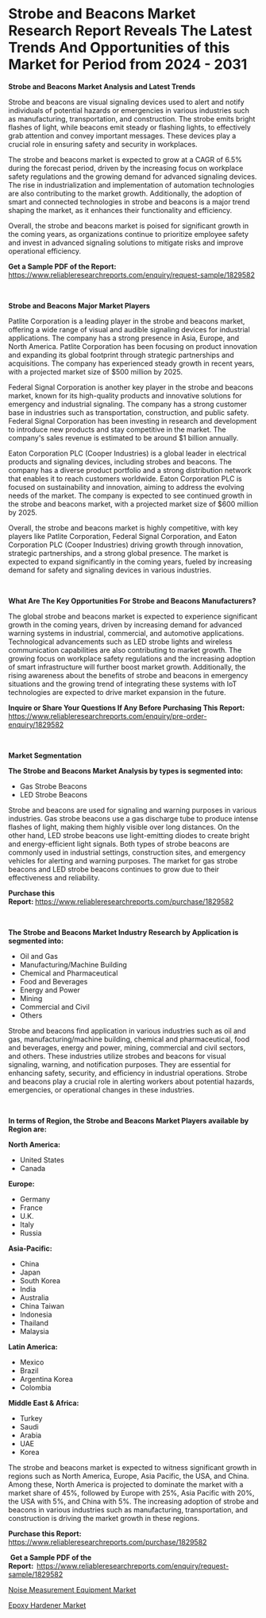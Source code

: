 <p><h1>Strobe and Beacons Market Research Report Reveals The Latest Trends And Opportunities of this Market for Period from 2024 - 2031</h1></p><p><strong>Strobe and Beacons Market Analysis and Latest Trends</strong></p>
<p><p>Strobe and beacons are visual signaling devices used to alert and notify individuals of potential hazards or emergencies in various industries such as manufacturing, transportation, and construction. The strobe emits bright flashes of light, while beacons emit steady or flashing lights, to effectively grab attention and convey important messages. These devices play a crucial role in ensuring safety and security in workplaces.</p><p>The strobe and beacons market is expected to grow at a CAGR of 6.5% during the forecast period, driven by the increasing focus on workplace safety regulations and the growing demand for advanced signaling devices. The rise in industrialization and implementation of automation technologies are also contributing to the market growth. Additionally, the adoption of smart and connected technologies in strobe and beacons is a major trend shaping the market, as it enhances their functionality and efficiency.</p><p>Overall, the strobe and beacons market is poised for significant growth in the coming years, as organizations continue to prioritize employee safety and invest in advanced signaling solutions to mitigate risks and improve operational efficiency.</p></p>
<p><strong>Get a Sample PDF of the Report:&nbsp;</strong> <a href="https://www.reliableresearchreports.com/enquiry/request-sample/1829582">https://www.reliableresearchreports.com/enquiry/request-sample/1829582</a></p>
<p>&nbsp;</p>
<p><strong>Strobe and Beacons Major Market Players</strong></p>
<p><p>Patlite Corporation is a leading player in the strobe and beacons market, offering a wide range of visual and audible signaling devices for industrial applications. The company has a strong presence in Asia, Europe, and North America. Patlite Corporation has been focusing on product innovation and expanding its global footprint through strategic partnerships and acquisitions. The company has experienced steady growth in recent years, with a projected market size of $500 million by 2025.</p><p>Federal Signal Corporation is another key player in the strobe and beacons market, known for its high-quality products and innovative solutions for emergency and industrial signaling. The company has a strong customer base in industries such as transportation, construction, and public safety. Federal Signal Corporation has been investing in research and development to introduce new products and stay competitive in the market. The company's sales revenue is estimated to be around $1 billion annually.</p><p>Eaton Corporation PLC (Cooper Industries) is a global leader in electrical products and signaling devices, including strobes and beacons. The company has a diverse product portfolio and a strong distribution network that enables it to reach customers worldwide. Eaton Corporation PLC is focused on sustainability and innovation, aiming to address the evolving needs of the market. The company is expected to see continued growth in the strobe and beacons market, with a projected market size of $600 million by 2025.</p><p>Overall, the strobe and beacons market is highly competitive, with key players like Patlite Corporation, Federal Signal Corporation, and Eaton Corporation PLC (Cooper Industries) driving growth through innovation, strategic partnerships, and a strong global presence. The market is expected to expand significantly in the coming years, fueled by increasing demand for safety and signaling devices in various industries.</p></p>
<p>&nbsp;</p>
<p><strong>What Are The Key Opportunities For Strobe and Beacons Manufacturers?</strong></p>
<p><p>The global strobe and beacons market is expected to experience significant growth in the coming years, driven by increasing demand for advanced warning systems in industrial, commercial, and automotive applications. Technological advancements such as LED strobe lights and wireless communication capabilities are also contributing to market growth. The growing focus on workplace safety regulations and the increasing adoption of smart infrastructure will further boost market growth. Additionally, the rising awareness about the benefits of strobe and beacons in emergency situations and the growing trend of integrating these systems with IoT technologies are expected to drive market expansion in the future.</p></p>
<p><strong>Inquire or Share Your Questions If Any Before Purchasing This Report:</strong> <a href="https://www.reliableresearchreports.com/enquiry/pre-order-enquiry/1829582">https://www.reliableresearchreports.com/enquiry/pre-order-enquiry/1829582</a></p>
<p>&nbsp;</p>
<p><strong>Market Segmentation</strong></p>
<p><strong>The Strobe and Beacons Market Analysis by types is segmented into:</strong></p>
<p><ul><li>Gas Strobe Beacons</li><li>LED Strobe Beacons</li></ul></p>
<p><p>Strobe and beacons are used for signaling and warning purposes in various industries. Gas strobe beacons use a gas discharge tube to produce intense flashes of light, making them highly visible over long distances. On the other hand, LED strobe beacons use light-emitting diodes to create bright and energy-efficient light signals. Both types of strobe beacons are commonly used in industrial settings, construction sites, and emergency vehicles for alerting and warning purposes. The market for gas strobe beacons and LED strobe beacons continues to grow due to their effectiveness and reliability.</p></p>
<p><strong>Purchase this Report:&nbsp;</strong><a href="https://www.reliableresearchreports.com/purchase/1829582">https://www.reliableresearchreports.com/purchase/1829582</a></p>
<p>&nbsp;</p>
<p><strong>The Strobe and Beacons Market Industry Research by Application is segmented into:</strong></p>
<p><ul><li>Oil and Gas</li><li>Manufacturing/Machine Building</li><li>Chemical and Pharmaceutical</li><li>Food and Beverages</li><li>Energy and Power</li><li>Mining</li><li>Commercial and Civil</li><li>Others</li></ul></p>
<p><p>Strobe and beacons find application in various industries such as oil and gas, manufacturing/machine building, chemical and pharmaceutical, food and beverages, energy and power, mining, commercial and civil sectors, and others. These industries utilize strobes and beacons for visual signaling, warning, and notification purposes. They are essential for enhancing safety, security, and efficiency in industrial operations. Strobe and beacons play a crucial role in alerting workers about potential hazards, emergencies, or operational changes in these industries.</p></p>
<p>&nbsp;</p>
<p><strong>In terms of Region, the Strobe and Beacons Market Players available by Region are:</strong></p>
<p>
    <p> <strong> North America: </strong>
        <ul>
            <li>United States</li>
            <li>Canada</li>
        </ul>
        </p> 
    <p> <strong> Europe: </strong>
        <ul>
            <li>Germany</li>
            <li>France</li>
            <li>U.K.</li>
            <li>Italy</li>
            <li>Russia</li>
        </ul>
        </p> 
    <p> <strong> Asia-Pacific: </strong>
        <ul>
            <li>China</li>
            <li>Japan</li>
            <li>South Korea</li>
            <li>India</li>
            <li>Australia</li>
            <li>China Taiwan</li>
            <li>Indonesia</li>
            <li>Thailand</li>
            <li>Malaysia</li>
        </ul>
        </p> 
    <p> <strong> Latin America: </strong>
        <ul>
            <li>Mexico</li>
            <li>Brazil</li>
            <li>Argentina Korea</li>
            <li>Colombia</li>
        </ul>
        </p> 
    <p> <strong> Middle East & Africa: </strong>
        <ul>
            <li>Turkey</li>
            <li>Saudi</li>
            <li>Arabia</li>
            <li>UAE</li>
            <li>Korea</li>
        </ul>
    </p>
    </p>
<p><p>The strobe and beacons market is expected to witness significant growth in regions such as North America, Europe, Asia Pacific, the USA, and China. Among these, North America is projected to dominate the market with a market share of 45%, followed by Europe with 25%, Asia Pacific with 20%, the USA with 5%, and China with 5%. The increasing adoption of strobe and beacons in various industries such as manufacturing, transportation, and construction is driving the market growth in these regions.</p></p>
<p><strong>Purchase this Report: </strong><a href="https://www.reliableresearchreports.com/purchase/1829582">https://www.reliableresearchreports.com/purchase/1829582</a></p>
<p>&nbsp;<strong>Get a Sample PDF of the Report:&nbsp;&nbsp;</strong><a href="https://www.reliableresearchreports.com/enquiry/request-sample/1829582">https://www.reliableresearchreports.com/enquiry/request-sample/1829582</a></p>
<p><strong></strong></p>
<p><p><a href="https://view.publitas.com/reportprime-1/noise-measurement-equipment-market-research-report-forecasted-for-period-from-2024-2031-by-market-type-market-application-and-region/">Noise Measurement Equipment Market</a></p><p><a href="https://spotless-saver-8fd.notion.site/Epoxy-Hardener-Market-Challenges-Opportunities-and-Growth-Drivers-and-Major-Market-Players-foreca-9be0f0526e8a4fa897a60db338ff248c">Epoxy Hardener Market</a></p></p>